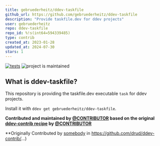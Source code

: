 ```yaml
---
title: gebruederheitz/ddev-taskfile
github_url: https://github.com/gebruederheitz/ddev-taskfile
description: "Provide taskfile.dev for ddev projects"
user: gebruederheitz
repo: ddev-taskfile
repo_id: %!s(int64=594339485)
type: contrib
created_at: 2023-01-28
updated_at: 2024-07-30
stars: 1
---
```


[![tests](https://github.com/gebruederheitz/ddev-taskfile/actions/workflows/tests.yml/badge.svg)](https://github.com/gebruederheitz/ddev-taskfile/actions/workflows/tests.yml) ![project is maintained](https://img.shields.io/maintenance/yes/2024.svg)

## What is ddev-taskfile?

This repository is providing the taskfile.dev executable `task` for ddev projects.

Install it with `ddev get gebruederheitz/ddev-taskfile`.


**Contributed and maintained by [@CONTRIBUTOR](https://github.com/CONTRIBUTOR) based on the original [ddev-contrib recipe](https://github.com/drud/ddev-contrib/tree/master/docker-compose-services/RECIPE) by [@CONTRIBUTOR](https://github.com/CONTRIBUTOR)**

**Originally Contributed by [somebody](https://github.com/somebody) in https://github.com/drud/ddev-contrib/...)
